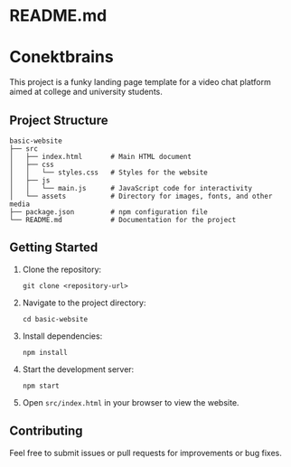 # README.md

# Conektbrains

This project is a funky landing page template for a video chat platform aimed at college and university students.

## Project Structure

```
basic-website
├── src
│   ├── index.html       # Main HTML document
│   ├── css
│   │   └── styles.css   # Styles for the website
│   ├── js
│   │   └── main.js      # JavaScript code for interactivity
│   └── assets           # Directory for images, fonts, and other media
├── package.json         # npm configuration file
└── README.md            # Documentation for the project
```

## Getting Started

1. Clone the repository:
   ```
   git clone <repository-url>
   ```

2. Navigate to the project directory:
   ```
   cd basic-website
   ```

3. Install dependencies:
   ```
   npm install
   ```

4. Start the development server:
   ```
   npm start
   ```

5. Open `src/index.html` in your browser to view the website.

## Contributing

Feel free to submit issues or pull requests for improvements or bug fixes.